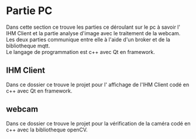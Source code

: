 # Partie PC
Dans cette section ce trouve les parties ce déroulant sur le pc à savoir l' IHM Client et la partie analyse d'image avec le traitement de la webcam.  
Les deux parties communique entre elle à l'aide d'un broker et de la bibliotheque mqtt.  
Le langage de programmation est c++ avec Qt en framework.  

## IHM Client
Dans ce dossier ce trouve le projet pour l' affichage de l'IHM Client codé en c++ avec Qt en framework.

## webcam
Dans ce dossier ce trouve le projet pour la vérification de la caméra codé en c++ avec la bibliotheque openCV.

